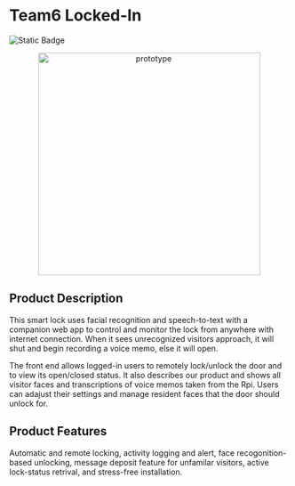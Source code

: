 # Team6 Locked-In
![Static Badge](https://img.shields.io/badge/Status-Ready-green)

<p align="center">
    <img src="https://github.com/user-attachments/assets/88357b93-5d1c-4c55-9b3b-c1ce92bed495" alt="prototype" width="400"/>
</p>

## Product Description
This smart lock uses facial recognition and speech-to-text with a companion web app to control and monitor the lock from anywhere with internet connection. When it sees unrecognized visitors approach, it will shut and begin recording a voice memo, else it will open.

The front end allows logged-in users to remotely lock/unlock the door and to view its open/closed status. It also describes our product and shows all visitor faces and transcriptions of voice memos taken from the Rpi. Users can adajust their settings and manage resident faces that the door should unlock for.

## Product Features
Automatic and remote locking, activity logging and alert, face recogonition-based unlocking, message deposit feature for unfamilar visitors, active lock-status retrival, and stress-free installation.
